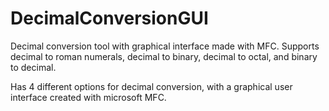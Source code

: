 # DecimalConversionGUI
Decimal conversion tool with graphical interface made with MFC. Supports decimal to roman numerals, decimal to binary, decimal to octal, and binary to decimal.

Has 4 different options for decimal conversion, with a graphical user interface created with microsoft MFC.
